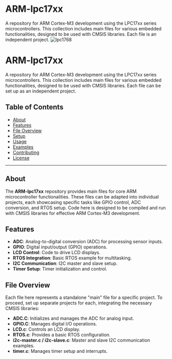 # ARM-lpc17xx
A repository for ARM Cortex-M3 development using the LPC17xx series microcontrollers. This collection includes main files for various embedded functionalities, designed to be used with CMSIS libraries. Each file is an independent project.
![lpc1768](http://mbed.org/media/uploads/synvox/lpc1768_mbed_pinout.gif)
# ARM-lpc17xx

A repository for ARM Cortex-M3 development using the LPC17xx series microcontrollers. This collection includes main files for various embedded functionalities, designed to be used with CMSIS libraries. Each file can be set up as an independent project.

## Table of Contents
- [About](#about)
- [Features](#features)
- [File Overview](#file-overview)
- [Setup](#setup)
- [Usage](#usage)
- [Examples](#examples)
- [Contributing](#contributing)
- [License](#license)

---

## About

The **ARM-lpc17xx** repository provides main files for core ARM microcontroller functionalities. These files can be adapted into individual projects, each showcasing specific tasks like GPIO control, ADC conversion, and RTOS setup. Code here is designed to be compiled and run with CMSIS libraries for effective ARM Cortex-M3 development.

## Features

- **ADC**: Analog-to-digital conversion (ADC) for processing sensor inputs.
- **GPIO**: Digital input/output (GPIO) operations.
- **LCD Control**: Code to drive LCD displays.
- **RTOS Integration**: Basic RTOS example for multitasking.
- **I2C Communication**: I2C master and slave setup.
- **Timer Setup**: Timer initialization and control.

## File Overview

Each file here represents a standalone "main" file for a specific project. To proceed, set up separate projects for each, integrating the necessary CMSIS libraries:

- **ADC.C**: Initializes and manages the ADC for analog input.
- **GPIO.C**: Manages digital I/O operations.
- **LCD.c**: Controls an LCD display.
- **RTOS.c**: Provides a basic RTOS configuration.
- **i2c-master.c / i2c-slave.c**: Master and slave I2C communication examples.
- **timer.c**: Manages timer setup and interrupts.
